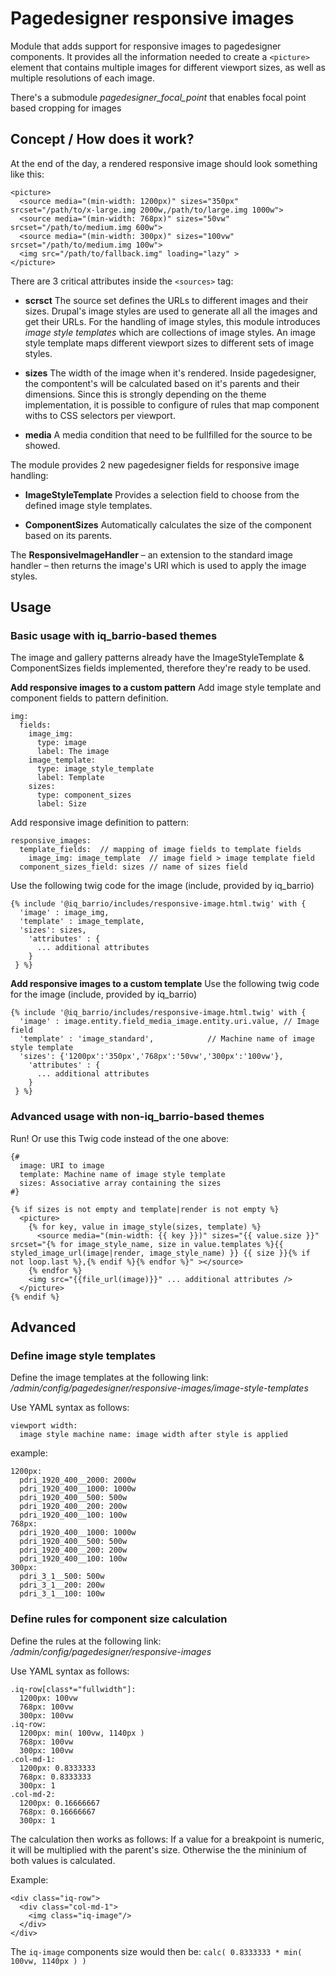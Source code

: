
# Pagedesigner responsive images

Module that adds support for responsive images to pagedesigner components. It provides all the information needed to create a `<picture>` element that contains multiple images for different viewport sizes, as well as multiple resolutions of each image.

There's a submodule *pagedesigner_focal_point* that enables focal point based cropping for images


## Concept / How does it work?

At the end of the day, a rendered responsive image should look something like this:

    <picture>
      <source media="(min-width: 1200px)" sizes="350px" srcset="/path/to/x-large.img 2000w,/path/to/large.img 1000w">
      <source media="(min-width: 768px)" sizes="50vw" srcset="/path/to/medium.img 600w">
      <source media="(min-width: 300px)" sizes="100vw" srcset="/path/to/medium.img 100w">
      <img src="/path/to/fallback.img" loading="lazy" >
    </picture>

There are 3 critical attributes inside the `<sources>` tag:
- **scrsct**
The source set defines the URLs to different images and their sizes. Drupal's image styles are used to generate all all the images and get their URLs. For the handling of image styles, this module introduces *image style templates* which are collections of image styles. An image style template maps different viewport sizes to different sets of image styles.

- **sizes**
The width of the image when it's rendered. Inside pagedesigner, the compontent's will be calculated based on it's parents and their dimensions. Since this is strongly depending on the theme implementation, it is possible to configure of rules that map component withs to CSS selectors per viewport.

- **media**
A media condition that need to be fullfilled for the source to be showed.


The module provides 2 new pagedesigner fields for responsive image handling:
- **ImageStyleTemplate**
Provides a selection field to choose from the defined image style templates.

- **ComponentSizes**
Automatically calculates the size of the component based on its parents.

The **ResponsiveImageHandler** – an extension to the standard image handler – then returns the image's URI which is used to apply the image styles.

## Usage
### Basic usage with iq_barrio-based themes
The image and gallery patterns already have the ImageStyleTemplate & ComponentSizes fields implemented, therefore they're ready to be used.

**Add responsive images to a custom pattern**
Add image style template and component fields to pattern definition.

    img:
      fields:
        image_img:
          type: image
          label: The image
        image_template:
          type: image_style_template
          label: Template
        sizes:
          type: component_sizes
          label: Size

Add responsive image definition to pattern:

    responsive_images:
      template_fields:  // mapping of image fields to template fields
        image_img: image_template  // image field > image template field
      component_sizes_field: sizes // name of sizes field

Use the following twig code for the image (include, provided by iq_barrio)

    {% include '@iq_barrio/includes/responsive-image.html.twig' with {
      'image' : image_img,
      'template' : image_template,
      'sizes': sizes,
        'attributes' : {
          ... additional attributes
        }
     } %}


**Add responsive images to a custom template**
Use the following twig code for the image (include, provided by iq_barrio)

    {% include '@iq_barrio/includes/responsive-image.html.twig' with {
      'image' : image.entity.field_media_image.entity.uri.value, // Image field
      'template' : 'image_standard',            // Machine name of image style template
      'sizes': {'1200px':'350px','768px':'50vw','300px':'100vw'},
        'attributes' : {
          ... additional attributes
        }
     } %}

### Advanced usage with non-iq_barrio-based themes
Run! Or use this Twig code instead of the one above:

    {#
      image: URI to image
      template: Machine name of image style template
      sizes: Associative array containing the sizes
    #}

    {% if sizes is not empty and template|render is not empty %}
      <picture>
        {% for key, value in image_style(sizes, template) %}
          <source media="(min-width: {{ key }})" sizes="{{ value.size }}" srcset="{% for image_style_name, size in value.templates %}{{ styled_image_url(image|render, image_style_name) }} {{ size }}{% if not loop.last %},{% endif %}{% endfor %}" ></source>
        {% endfor %}
        <img src="{{file_url(image)}}" ... additional attributes />
      </picture>
    {% endif %}


## Advanced

### Define image style templates

Define the image templates at the following link:
*/admin/config/pagedesigner/responsive-images/image-style-templates*

Use YAML syntax as follows:

    viewport width:
      image style machine name: image width after style is applied
example:

    1200px:
      pdri_1920_400__2000: 2000w
      pdri_1920_400__1000: 1000w
      pdri_1920_400__500: 500w
      pdri_1920_400__200: 200w
      pdri_1920_400__100: 100w
    768px:
      pdri_1920_400__1000: 1000w
      pdri_1920_400__500: 500w
      pdri_1920_400__200: 200w
      pdri_1920_400__100: 100w
    300px:
      pdri_3_1__500: 500w
      pdri_3_1__200: 200w
      pdri_3_1__100: 100w

### Define rules for component size calculation
Define the rules at the following link:
*/admin/config/pagedesigner/responsive-images*

Use YAML syntax as follows:

    .iq-row[class*="fullwidth"]:
      1200px: 100vw
      768px: 100vw
      300px: 100vw
    .iq-row:
      1200px: min( 100vw, 1140px )
      768px: 100vw
      300px: 100vw
    .col-md-1:
      1200px: 0.8333333
      768px: 0.8333333
      300px: 1
    .col-md-2:
      1200px: 0.16666667
      768px: 0.16666667
      300px: 1

The calculation then works as follows: If a value for a breakpoint is numeric, it will be multiplied with the parent's size. Otherwise the the mininium of both values is calculated.

Example:

    <div class="iq-row">
      <div class="col-md-1">
        <img class="iq-image"/>
      </div>
    </div>

The `iq-image` components size would then be: `calc( 0.8333333 * min( 100vw, 1140px ) )`
